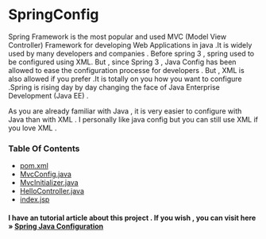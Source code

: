 # SpringConfig
Spring Framework is the most popular and used MVC (Model View Controller) Framework for developing Web Applications in java .It is widely used by many developers and companies . Before spring 3 , spring used to be configured using XML. But , since Spring 3 , Java Config has been allowed to ease the configuration processe for developers . But , XML is also allowed if you prefer .It is totally on you how you want to configure .Spring is rising day by day changing the face of Java Enterprise Development (Java EE) .

As you are already familiar with Java , it is very easier to configure with Java than with XML . I personally like java config but you can still use XML if you love XML .

### Table Of Contents
<ul>
<li><a href="https://github.com/bhattaraisubash/SpringConfig/blob/master/pom.xml">pom.xml</a></li>
<li><a href="https://github.com/bhattaraisubash/SpringConfig/blob/master/src/main/java/bsubash/springconfig/config/MvcConfig.java">MvcConfig.java</a></li>
<li><a href="https://github.com/bhattaraisubash/SpringConfig/blob/master/src/main/java/bsubash/springconfig/config/core/MvcInitializer.java">MvcInitializer.java</a></li>
<li><a href="https://github.com/bhattaraisubash/SpringConfig/blob/master/src/main/java/bsubash/springconfig/controller/HelloController.java">HelloController.java</a></li>
<li><a href="https://github.com/bhattaraisubash/SpringConfig/blob/master/src/main/webapp/WEB-INF/JSP/index.jsp">index.jsp</a></li>
</ul>

#### I have an tutorial article about this project . If you wish , you can visit here &raquo; <a href="http://hacktangle.com/spring-java-configuration/">Spring Java Configuration</a>
